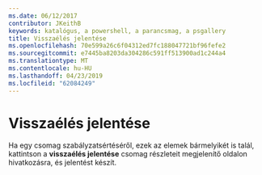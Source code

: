```yaml
---
ms.date: 06/12/2017
contributor: JKeithB
keywords: katalógus, a powershell, a parancsmag, a psgallery
title: Visszaélés jelentése
ms.openlocfilehash: 70e599a26c6f04312ed7fc188047721bf96fefe2
ms.sourcegitcommit: e7445ba8203da304286c591ff513900ad1c244a4
ms.translationtype: MT
ms.contentlocale: hu-HU
ms.lasthandoff: 04/23/2019
ms.locfileid: "62084249"
---
```

# <a name="report-abuse"></a>Visszaélés jelentése

Ha egy csomag szabályzatsértéséről, ezek az elemek bármelyikét is talál, kattintson a **visszaélés jelentése** csomag részleteit megjelenítő oldalon hivatkozásra, és jelentést készít.

